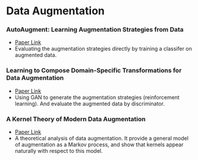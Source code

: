 # Data Augmentation

### AutoAugment: Learning Augmentation Strategies from Data
* [Paper Link](https://openaccess.thecvf.com/content_CVPR_2019/html/Cubuk_AutoAugment_Learning_Augmentation_Strategies_From_Data_CVPR_2019_paper.html)
* Evaluating the augmentation strategies directly by training a classifer on augmented data.

### Learning to Compose Domain-Specific Transformations for Data Augmentation
* [Paper Link](http://papers.nips.cc/paper/6916-learning-to-compose-domain-specific-transformations-for-data-augmentation)
* Using GAN to generate the augmentation strategies (reinforcement learning). And evaluate the augmented data by discriminator.

### A Kernel Theory of Modern Data Augmentation
* [Paper Link](http://proceedings.mlr.press/v97/dao19b.html)
* A theoretical analysis of data augmentation. It provide a general model of augmentation as a Markov process, and show that kernels appear naturally with respect to this model.

